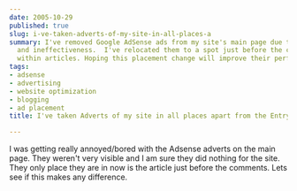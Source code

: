 ```yaml
---
date: 2005-10-29
published: true
slug: i-ve-taken-adverts-of-my-site-in-all-places-a
summary: I've removed Google AdSense ads from my site's main page due to poor visibility
  and ineffectiveness.  I've relocated them to a spot just before the comment section
  within articles. Hoping this placement change will improve their performance!
tags:
- adsense
- advertising
- website optimization
- blogging
- ad placement
title: I've taken Adverts of my site in all places apart from the Entry

---
```

I was getting really annoyed/bored with the Adsense adverts on the main page.  They weren't very visible and I am sure they did nothing for the site.  They only place they are in now is the article just before the comments.  Lets see if this makes any difference.<p />

